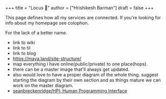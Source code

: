 +++
title = "Locus 🌊"
author = ["Hrishikesh Barman"]
draft = false
+++

This page defines how all my services are connected. If you're looking for info about my homepage see colophon.

For the lack of a better name.

-   link to wiki
-   link to til
-   link to blog
-   <https://maya.land/site-structure/>
-   map everything i have online(public/private) to one place(hops).
-   there can be a master image that'll always get updated.
-   also would love to have a proper diagram of the whole thing. suggest starting the diagram by their own section and as things mature we can work on the master diagram.
-   [seanbreckenridge/HPI: Human Programming Interface](https://github.com/seanbreckenridge/HPI#readme)
